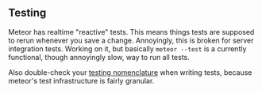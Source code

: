 Testing
-------

Meteor has realtime "reactive" tests. This means things tests are supposed to rerun whenever you save a change. Annoyingly, this is broken for server integration tests. Working on it, but basically `meteor --test` is a currently functional, though annoyingly slow, way to run all tests.

Also double-check your [testing nomenclature](http://www.meteortesting.com/chapter/velocity) when writing tests, because meteor's test infrastructure is fairly granular.